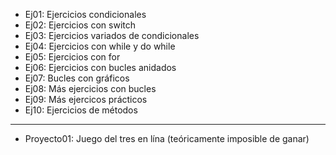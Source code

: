 * Ej01: Ejercicios condicionales
* Ej02: Ejercicios con switch
* Ej03: Ejercicios variados de condicionales
* Ej04: Ejercicios con while y do while
* Ej05: Ejercicios con for
* Ej06: Ejercicios con bucles anidados
* Ej07: Bucles con gráficos
* Ej08: Más ejercicios con bucles
* Ej09: Más ejercicos prácticos
* Ej10: Ejercicios de métodos

------------

* Proyecto01: Juego del tres en lína (teóricamente imposible de ganar)
